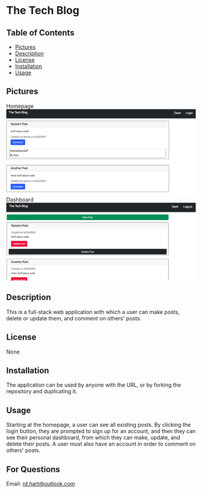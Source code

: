 # The Tech Blog

## Table of Contents

- [Pictures](#pictures)
- [Description](#description)
- [License](#license)
- [Installation](#installation)
- [Usage](#usage)

## Pictures
Homepage
![Picture of homepage](./assets/homepage.png)
Dashboard
![Picture of dashboard](./assets/dashboard.png)

## Description

This is a full-stack web application with which a user can make posts, delete or update them, and comment on others' posts.

## License

None

## Installation

The application can be used by anyone with the URL, or by forking the repository and duplicating it.

## Usage

Starting at the homepage, a user can see all existing posts. By clicking the login button, they are prompted to sign up for an account, and then they can see their personal dashboard, from which they can make, update, and delete their posts. A user must also have an account in order to comment on others' posts.

## For Questions
Email: rd.hart@outlook.com